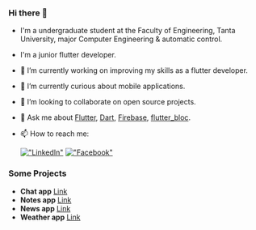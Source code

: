 ### Hi there 👋

- I'm a undergraduate student at the Faculty of Engineering, Tanta University, major Computer Engineering & automatic control.
- I'm a junior flutter developer.


- 🔭 I’m currently working on improving my skills as a flutter developer.
- 🌱 I’m currently curious about mobile applications.
- 👯 I’m looking to collaborate on open source projects.
- 💬 Ask me about [Flutter](https://flutter.dev), [Dart](https://dart.dev), [Firebase](https://firebase.google.com/), [flutter_bloc](https://pub.dev/packages/flutter_bloc).
- 📫 How to reach me:

  [!["LinkedIn"](https://img.shields.io/badge/LinkedIn-blue?style=flat&logo=linkedin&labelColor=blue)](https://www.linkedin.com/in/karim-tamer74?utm_source=share&utm_campaign=share_via&utm_content=profile&utm_medium=android_app )
  [!["Facebook"](https://img.shields.io/badge/Facebook-blue?style=flat&logo=facebook&labelColor=blue)](https://www.facebook.com/kemo.abokamel.9?mibextid=ZbWKwL )
  
### Some Projects
- **Chat app** [Link](https://github.com/KarimTamer74/chat-app)
- **Notes app** [Link](https://github.com/KarimTamer74/notes_app)
- **News app** [Link](https://github.com/KarimTamer74/news-app)
- **Weather app** [Link](https://github.com/KarimTamer74/weather-app)
